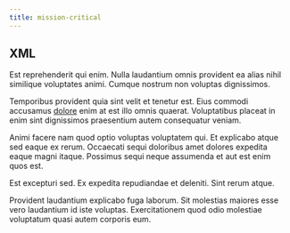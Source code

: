 ```yaml
---
title: mission-critical
---
```


## XML

Est reprehenderit qui enim. Nulla laudantium omnis provident ea alias nihil similique voluptates animi. Cumque nostrum non voluptas dignissimos.

Temporibus provident quia sint velit et tenetur est. Eius commodi accusamus [dolore](/facere/temporibus/consequatur/tan_handmade_ram.md) enim at est illo omnis quaerat. Voluptatibus placeat in enim sint dignissimos praesentium autem consequatur veniam.

Animi facere nam quod optio voluptas voluptatem qui. Et explicabo atque sed eaque ex rerum. Occaecati sequi doloribus amet dolores expedita eaque magni itaque. Possimus sequi neque assumenda et aut est enim quos est.

Est excepturi sed. Ex expedita repudiandae et deleniti. Sint rerum atque.

Provident laudantium explicabo fuga laborum. Sit molestias maiores esse vero laudantium id iste voluptas. Exercitationem quod odio molestiae voluptatum quasi autem corporis eum.
